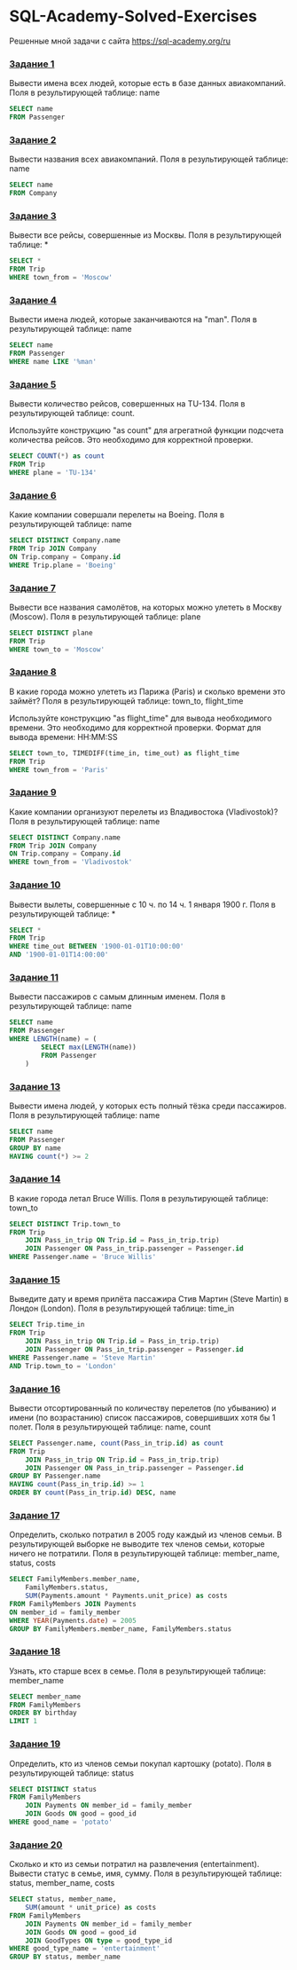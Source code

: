 # SQL-Academy-Solved-Exercises

Решенные мной задачи с сайта https://sql-academy.org/ru

### [Задание 1](https://sql-academy.org/ru/trainer/tasks/1)
Вывести имена всех людей, которые есть в базе данных авиакомпаний. Поля в результирующей таблице: name

```sql
SELECT name
FROM Passenger
```

### [Задание 2](https://sql-academy.org/ru/trainer/tasks/2)
Вывести названия всеx авиакомпаний. Поля в результирующей таблице: name

```sql
SELECT name
FROM Company
```

### [Задание 3](https://sql-academy.org/ru/trainer/tasks/3)
Вывести все рейсы, совершенные из Москвы. Поля в результирующей таблице: *

```sql
SELECT *
FROM Trip
WHERE town_from = 'Moscow'
```

### [Задание 4](https://sql-academy.org/ru/trainer/tasks/4)
Вывести имена людей, которые заканчиваются на "man". Поля в результирующей таблице: name

```sql
SELECT name
FROM Passenger
WHERE name LIKE '%man'
```

### [Задание 5](https://sql-academy.org/ru/trainer/tasks/5)
Вывести количество рейсов, совершенных на TU-134. Поля в результирующей таблице: count.

Используйте конструкцию "as count" для агрегатной функции подсчета количества рейсов. Это необходимо для корректной проверки.

```sql
SELECT COUNT(*) as count
FROM Trip
WHERE plane = 'TU-134'
```

### [Задание 6](https://sql-academy.org/ru/trainer/tasks/6)
Какие компании совершали перелеты на Boeing. Поля в результирующей таблице: name

```sql
SELECT DISTINCT Company.name
FROM Trip JOIN Company
ON Trip.company = Company.id
WHERE Trip.plane = 'Boeing'
```

### [Задание 7](https://sql-academy.org/ru/trainer/tasks/7)
Вывести все названия самолётов, на которых можно улететь в Москву (Moscow). Поля в результирующей таблице: plane

```sql
SELECT DISTINCT plane
FROM Trip
WHERE town_to = 'Moscow'
```

### [Задание 8](https://sql-academy.org/ru/trainer/tasks/8)
В какие города можно улететь из Парижа (Paris) и сколько времени это займёт? Поля в результирующей таблице: town_to, flight_time

Используйте конструкцию "as flight_time" для вывода необходимого времени. Это необходимо для корректной проверки. Формат для вывода времени: HH:MM:SS

```sql
SELECT town_to, TIMEDIFF(time_in, time_out) as flight_time
FROM Trip
WHERE town_from = 'Paris'
```

### [Задание 9](https://sql-academy.org/ru/trainer/tasks/9)
Какие компании организуют перелеты из Владивостока (Vladivostok)? Поля в результирующей таблице: name

```sql
SELECT DISTINCT Company.name
FROM Trip JOIN Company
ON Trip.company = Company.id
WHERE town_from = 'Vladivostok'
```

### [Задание 10](https://sql-academy.org/ru/trainer/tasks/10)
Вывести вылеты, совершенные с 10 ч. по 14 ч. 1 января 1900 г. Поля в результирующей таблице: *

```sql
SELECT *
FROM Trip
WHERE time_out BETWEEN '1900-01-01T10:00:00'
AND '1900-01-01T14:00:00'
```

### [Задание 11](https://sql-academy.org/ru/trainer/tasks/11)
Вывести пассажиров с самым длинным именем. Поля в результирующей таблице: name

```sql
SELECT name
FROM Passenger
WHERE LENGTH(name) = (
		SELECT max(LENGTH(name))
		FROM Passenger
	)
```

### [Задание 13](https://sql-academy.org/ru/trainer/tasks/13)
Вывести имена людей, у которых есть полный тёзка среди пассажиров. Поля в результирующей таблице: name

```sql
SELECT name
FROM Passenger
GROUP BY name
HAVING count(*) >= 2
```

### [Задание 14](https://sql-academy.org/ru/trainer/tasks/14)
В какие города летал Bruce Willis. Поля в результирующей таблице: town_to

```sql
SELECT DISTINCT Trip.town_to
FROM Trip
	JOIN Pass_in_trip ON Trip.id = Pass_in_trip.trip)
	JOIN Passenger ON Pass_in_trip.passenger = Passenger.id
WHERE Passenger.name = 'Bruce Willis'
```

### [Задание 15](https://sql-academy.org/ru/trainer/tasks/15)
Выведите дату и время прилёта пассажира Стив Мартин (Steve Martin) в Лондон (London). Поля в результирующей таблице: time_in

```sql
SELECT Trip.time_in
FROM Trip
	JOIN Pass_in_trip ON Trip.id = Pass_in_trip.trip)
	JOIN Passenger ON Pass_in_trip.passenger = Passenger.id
WHERE Passenger.name = 'Steve Martin'
AND Trip.town_to = 'London'
```

### [Задание 16](https://sql-academy.org/ru/trainer/tasks/16)
Вывести отсортированный по количеству перелетов (по убыванию) и имени (по возрастанию) список пассажиров, совершивших хотя бы 1 полет. Поля в результирующей таблице: name, count

```sql
SELECT Passenger.name, count(Pass_in_trip.id) as count
FROM Trip
	JOIN Pass_in_trip ON Trip.id = Pass_in_trip.trip)
	JOIN Passenger ON Pass_in_trip.passenger = Passenger.id
GROUP BY Passenger.name
HAVING count(Pass_in_trip.id) >= 1
ORDER BY count(Pass_in_trip.id) DESC, name
```

### [Задание 17](https://sql-academy.org/ru/trainer/tasks/17)
Определить, сколько потратил в 2005 году каждый из членов семьи. В результирующей выборке не выводите тех членов семьи, которые ничего не потратили. Поля в результирующей таблице: member_name, status, costs

```sql
SELECT FamilyMembers.member_name,
	FamilyMembers.status,
	SUM(Payments.amount * Payments.unit_price) as costs
FROM FamilyMembers JOIN Payments
ON member_id = family_member
WHERE YEAR(Payments.date) = 2005
GROUP BY FamilyMembers.member_name, FamilyMembers.status
```

### [Задание 18](https://sql-academy.org/ru/trainer/tasks/18)
Узнать, кто старше всех в семьe. Поля в результирующей таблице: member_name

```sql
SELECT member_name
FROM FamilyMembers
ORDER BY birthday
LIMIT 1
```

### [Задание 19](https://sql-academy.org/ru/trainer/tasks/19)
Определить, кто из членов семьи покупал картошку (potato). Поля в результирующей таблице: status

```sql
SELECT DISTINCT status
FROM FamilyMembers
	JOIN Payments ON member_id = family_member
	JOIN Goods ON good = good_id
WHERE good_name = 'potato'
```

### [Задание 20](https://sql-academy.org/ru/trainer/tasks/20)
Сколько и кто из семьи потратил на развлечения (entertainment). Вывести статус в семье, имя, сумму. Поля в результирующей таблице: status, member_name, costs

```sql
SELECT status, member_name,
	SUM(amount * unit_price) as costs
FROM FamilyMembers
	JOIN Payments ON member_id = family_member
	JOIN Goods ON good = good_id
	JOIN GoodTypes ON type = good_type_id
WHERE good_type_name = 'entertainment'
GROUP BY status, member_name
```



